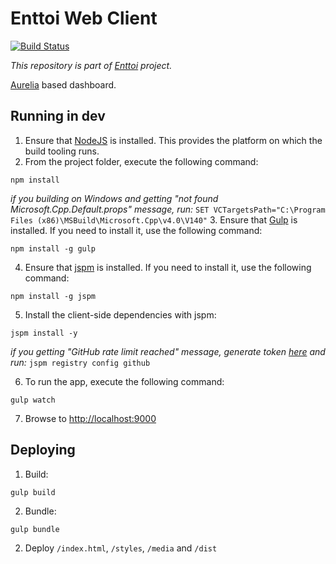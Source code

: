# Enttoi Web Client 

[![Build Status](https://travis-ci.org/Enttoi/enttoi-ui-web.svg)](https://travis-ci.org/Enttoi/enttoi-ui-web)

*This repository is part of [Enttoi](http://enttoi.github.io/) project.*

[Aurelia](https://github.com/aurelia) based dashboard.

## Running in dev

1. Ensure that [NodeJS](http://nodejs.org/) is installed. This provides the platform on which the build tooling runs.
2. From the project folder, execute the following command:

  ```shell
  npm install
  ```
  *if you building on Windows and getting "not found Microsoft.Cpp.Default.props" message, run:* `SET VCTargetsPath="C:\Program Files (x86)\MSBuild\Microsoft.Cpp\v4.0\V140"`
3. Ensure that [Gulp](http://gulpjs.com/) is installed. If you need to install it, use the following command:

  ```shell
  npm install -g gulp
  ```
4. Ensure that [jspm](http://jspm.io/) is installed. If you need to install it, use the following command:

  ```shell
  npm install -g jspm
  ```
5. Install the client-side dependencies with jspm:

  ```shell
  jspm install -y
  ```
  *if you getting "GitHub rate limit reached" message, generate token [here](https://github.com/settings/tokens) and run:* `jspm registry config github`
  
6. To run the app, execute the following command:

  ```shell
  gulp watch
  ```
7. Browse to [http://localhost:9000](http://localhost:9000)
  
## Deploying

1. Build:

  ```shell
  gulp build
  ```
2. Bundle:

  ```shell
  gulp bundle
  ```
2. Deploy `/index.html`, `/styles`, `/media` and `/dist`
